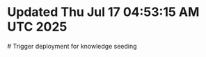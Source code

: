 # Updated Thu Jul 17 04:53:15 AM UTC 2025
#   T r i g g e r   d e p l o y m e n t   f o r   k n o w l e d g e   s e e d i n g  
 